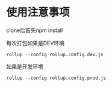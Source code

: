 使用注意事项
====

clone后首先npm install

每次打包如果是DEV环境

``
  rollup --config rollup.config.dev.js
``

如果是开发环境

``
  rollup --config rollup.config.prod.js
``
